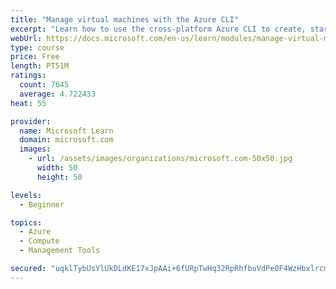 ```yaml
---
title: "Manage virtual machines with the Azure CLI"
excerpt: "Learn how to use the cross-platform Azure CLI to create, start, stop, and perform other management tasks related to virtual machines in Azure."
webUrl: https://docs.microsoft.com/en-us/learn/modules/manage-virtual-machines-with-azure-cli/
type: course
price: Free
length: PT51M
ratings:
  count: 7645
  average: 4.722433
heat: 55

provider:
  name: Microsoft Learn
  domain: microsoft.com
  images:
    - url: /assets/images/organizations/microsoft.com-50x50.jpg
      width: 50
      height: 50

levels:
  - Beginner

topics:
  - Azure
  - Compute
  - Management Tools

secured: "uqklTybUsYlUkDLdKE17xJpAAi+6fURpTwHq32RpRhfbuVdPe0F4WzHbxlrcmXRFkwxudCnjVU8NIudJ94205DhH+7oBZmouDdXwy9f4LjhCPEwkxV7YF6zvwRN5mNKVsybWvzNxPFiRQ3fS//uuFiwteZJIKG4bZkHRuT7eQq08ySD58B1CvQZmQKnuoPW4ZSyJxCc07DYK/TNTXpGTqtEZzmHEPr9dR+ZW5rjPwdQvvjM0FOb+F6XJBKqUyHeU0smDIyoc6uLixu4cVQxMKHnq49P62SCvGT09ssdpNxuQI3yy9Aw1qWnttJtg06DAoZadwy8ZNhaoxk0rq7CGoS2MVfYFBGcZnYLUThlgjuX21oQQpLRAU/OMaLxv7S74tT7F+lPM4APX7aoVv9dtRuhQJPH5MpknzXROyAC4qyk=;c05nTpYsg8Nbjh3i31WbCQ=="
---
```



